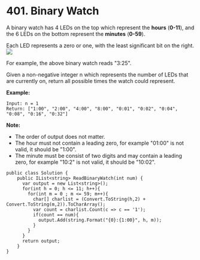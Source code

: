 # 401. Binary Watch

A binary watch has 4 LEDs on the top which represent the **hours** \(**0-11**\), and the 6 LEDs on the bottom represent the **minutes** \(**0-59**\).

Each LED represents a zero or one, with the least significant bit on the right.![](https://upload.wikimedia.org/wikipedia/commons/8/8b/Binary_clock_samui_moon.jpg)

For example, the above binary watch reads "3:25".

Given a non-negative integer n which represents the number of LEDs that are currently on, return all possible times the watch could represent.

**Example:**

```text
Input: n = 1
Return: ["1:00", "2:00", "4:00", "8:00", "0:01", "0:02", "0:04", "0:08", "0:16", "0:32"]
```

**Note:**  


* The order of output does not matter.
* The hour must not contain a leading zero, for example "01:00" is not valid, it should be "1:00".
* The minute must be consist of two digits and may contain a leading zero, for example "10:2" is not valid, it should be "10:02".

```text
public class Solution {
    public IList<string> ReadBinaryWatch(int num) {
      var output = new List<string>();
      for(int h = 0; h <= 11; h++){
        for(int m = 0 ; m <= 59; m++){
          char[] charlist = (Convert.ToString(h,2) + Convert.ToString(m,2)).ToCharArray();
          var count = charlist.Count(c => c == '1');
          if(count == num){
            output.Add(string.Format("{0}:{1:00}", h, m));
          }
        }
      }
      return output;
    }
}
```


